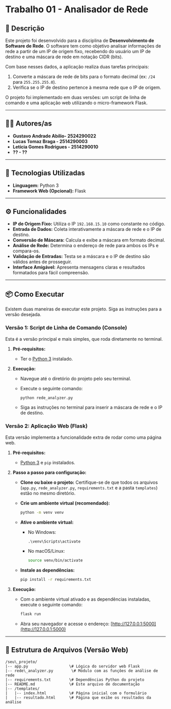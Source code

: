 # Trabalho 01 - Analisador de Rede

## 📝 Descrição

Este projeto foi desenvolvido para a disciplina de **Desenvolvimento de Software de Rede**. O software tem como objetivo analisar informações de rede a partir de um IP de origem fixo, recebendo do usuário um IP de destino e uma máscara de rede em notação CIDR (bits).

Com base nesses dados, a aplicação realiza duas tarefas principais:

1. Converte a máscara de rede de bits para o formato decimal (ex: `/24` para `255.255.255.0`).
2. Verifica se o IP de destino pertence à mesma rede que o IP de origem.

O projeto foi implementado em duas versões: um script de linha de comando e uma aplicação web utilizando o micro-framework Flask.

---

## 👨‍💻 Autores/as

* **Gustavo Andrade Abilio- 2524290022**
* **Lucas Tomaz Braga - 2514290003**
* **Letícia Gomes Rodrigues - 2514290010**
* **?? - ??**

---

## 🚀 Tecnologias Utilizadas

* **Linguagem:** Python 3
* **Framework Web (Opcional):** Flask

---

## ⚙️ Funcionalidades

* **IP de Origem Fixo:** Utiliza o IP `192.168.15.10` como constante no código.
* **Entrada de Dados:** Coleta interativamente a máscara de rede e o IP de destino.
* **Conversão de Máscara:** Calcula e exibe a máscara em formato decimal.
* **Análise de Rede:** Determina o endereço de rede para ambos os IPs e compara-os.
* **Validação de Entradas:** Testa se a máscara e o IP de destino são válidos antes de prosseguir.
* **Interface Amigável:** Apresenta mensagens claras e resultados formatados para fácil compreensão.

---

## 📦 Como Executar

Existem duas maneiras de executar este projeto. Siga as instruções para a versão desejada.

### Versão 1: Script de Linha de Comando (Console)

Esta é a versão principal e mais simples, que roda diretamente no terminal.

1. **Pré-requisitos:**
    * Ter o [Python 3](https://www.python.org/downloads/) instalado.

2. **Execução:**
    * Navegue até o diretório do projeto pelo seu terminal.
    * Execute o seguinte comando:

        ```bash
        python rede_analyzer.py
        ```

    * Siga as instruções no terminal para inserir a máscara de rede e o IP de destino.

### Versão 2: Aplicação Web (Flask)

Esta versão implementa a funcionalidade extra de rodar como uma página web.

1. **Pré-requisitos:**
    * [Python 3](https://www.python.org/downloads/) e `pip` instalados.

2. **Passo a passo para configuração:**

    * **Clone ou baixe o projeto:**
        Certifique-se de que todos os arquivos (`app.py`, `rede_analyzer.py`, `requirements.txt` e a pasta `templates`) estão no mesmo diretório.

    * **Crie um ambiente virtual (recomendado):**

        ```bash
        python -m venv venv
        ```

    * **Ative o ambiente virtual:**
        * No Windows:

            ```cmd
            .\venv\Scripts\activate
            ```

        * No macOS/Linux:

            ```bash
            source venv/bin/activate
            ```

    * **Instale as dependências:**

        ```bash
        pip install -r requirements.txt
        ```

3. **Execução:**

    * Com o ambiente virtual ativado e as dependências instaladas, execute o seguinte comando:

        ```bash
        flask run
        ```

    * Abra seu navegador e acesse o endereço: [http://127.0.0.1:5000](http://127.0.0.1:5000)

---

## 📂 Estrutura de Arquivos (Versão Web)

```plaintext
/seu\_projeto/
|-- app.py                  \# Lógica do servidor web Flask
|-- rede\_analyzer.py        \# Módulo com as funções de análise de rede
|-- requirements.txt        \# Dependências Python do projeto
|-- README.md               \# Este arquivo de documentação
|-- /templates/
|   |-- index.html          \# Página inicial com o formulário
|   |-- resultado.html      \# Página que exibe os resultados da análise
```

